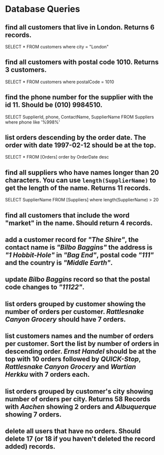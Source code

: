 # Database Queries

## find all customers that live in London. Returns 6 records.
SELECT * FROM customers
where city = "London"



## find all customers with postal code 1010. Returns 3 customers.
SELECT * FROM customers
where postalCode = 1010



## find the phone number for the supplier with the id 11. Should be (010) 9984510.
SELECT SupplierId, phone, ContactName, SupplierName FROM Suppliers
where phone like '%998%'



## list orders descending by the order date. The order with date 1997-02-12 should be at the top.
SELECT * FROM [Orders] order by  OrderDate desc




## find all suppliers who have names longer than 20 characters. You can use `length(SupplierName)` to get the length of the name. Returns 11 records.
SELECT SupplierName FROM [Suppliers]
where length(SupplierName) > 20



## find all customers that include the word "market" in the name. Should return 4 records.




## add a customer record for _"The Shire"_, the contact name is _"Bilbo Baggins"_ the address is _"1 Hobbit-Hole"_ in _"Bag End"_, postal code _"111"_ and the country is _"Middle Earth"_.



## update _Bilbo Baggins_ record so that the postal code changes to _"11122"_.



## list orders grouped by customer showing the number of orders per customer. _Rattlesnake Canyon Grocery_ should have 7 orders.



## list customers names and the number of orders per customer. Sort the list by number of orders in descending order. _Ernst Handel_ should be at the top with 10 orders followed by _QUICK-Stop_, _Rattlesnake Canyon Grocery_ and _Wartian Herkku_ with 7 orders each.



## list orders grouped by customer's city showing number of orders per city. Returns 58 Records with _Aachen_ showing 2 orders and _Albuquerque_ showing 7 orders.



## delete all users that have no orders. Should delete 17 (or 18 if you haven't deleted the record added) records.


